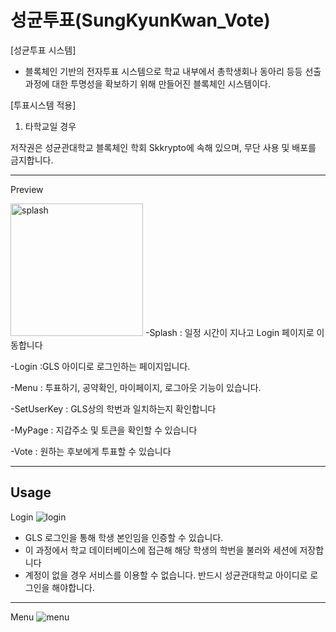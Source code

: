 # 성균투표(SungKyunKwan_Vote)

[성균투표 시스템]

- 블록체인 기반의 전자투표 시스템으로 학교 내부에서 총학생회나 동아리 등등 선출 과정에 대한 투명성을 확보하기 위해 만들어진 블록체인 시스템이다. 

[투표시스템 적용]

1. 타학교일 경우

저작권은 성균관대학교 블록체인 학회 Skkrypto에 속해 있으며, 무단 사용 및 배포를 금지합니다.

-------------------
Preview

<img width="212" alt="splash" src="https://user-images.githubusercontent.com/51280827/77818530-7dae1000-7116-11ea-8046-948acc7ae2c0.png">
-Splash : 일정 시간이 지나고 Login 페이지로 이동합니다

-Login :GLS 아이디로 로그인하는 페이지입니다.

-Menu : 투표하기, 공약확인, 마이페이지, 로그아웃 기능이 있습니다.

-SetUserKey : GLS상의 학번과 일치하는지 확인합니다

-MyPage : 지갑주소 및 토큰을 확인할 수 있습니다

-Vote : 원하는 후보에게 투표할 수 있습니다

-----------------
Usage
------------------
Login
![login](https://user-images.githubusercontent.com/51280827/77818531-80a90080-7116-11ea-9496-2a37b4ced3cc.png)
- GLS 로그인을 통해 학생 본인임을 인증할 수 있습니다. 
- 이 과정에서 학교 데이터베이스에 접근해 해당 학생의 학번을 불러와 세션에 저장합니다
- 계정이 없을 경우 서비스를 이용할 수 없습니다. 반드시 성균관대학교 아이디로 로그인을 해야합니다.

---------------------
Menu
![menu](https://user-images.githubusercontent.com/51280827/77818532-830b5a80-7116-11ea-997c-7bdf1ec42c6a.PNG)

